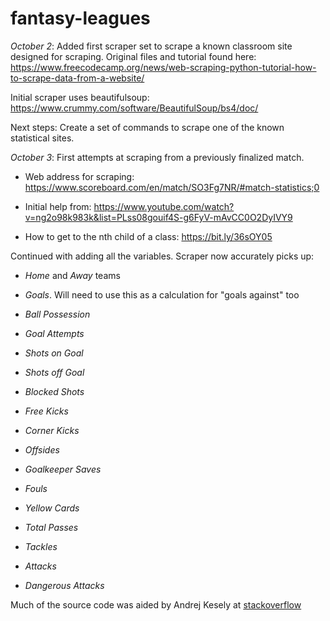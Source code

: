 # fantasy-leagues

*October 2*: Added first scraper set to scrape a known classroom site designed for scraping. Original files and tutorial
found here: <https://www.freecodecamp.org/news/web-scraping-python-tutorial-how-to-scrape-data-from-a-website/>

Initial scraper uses beautifulsoup: <https://www.crummy.com/software/BeautifulSoup/bs4/doc/>

Next steps: Create a set of commands to scrape one of the known statistical sites.

*October 3*: First attempts at scraping from a previously finalized match.

- Web address for scraping: <https://www.scoreboard.com/en/match/SO3Fg7NR/#match-statistics;0>

- Initial help from: <https://www.youtube.com/watch?v=ng2o98k983k&list=PLss08gouif4S-g6FyV-mAvCC0O2DyIVY9>

- How to get to the nth child of a class: <https://bit.ly/36sOY05>

Continued with adding all the variables. Scraper now accurately picks up:

- *Home* and *Away* teams

- *Goals*. Will need to use this as a calculation for "goals against" too

- *Ball Possession*

- *Goal Attempts*

- *Shots on Goal*

- *Shots off Goal*

- *Blocked Shots*

- *Free Kicks*

- *Corner Kicks*

- *Offsides*

- *Goalkeeper Saves*

- *Fouls*

- *Yellow Cards*

- *Total Passes*

- *Tackles*

- *Attacks*

- *Dangerous Attacks*

Much of the source code was aided by Andrej Kesely at [stackoverflow]("https://stackoverflow.com/questions/64183979/beautifulsoup-getting-an-attributeerror-nonetype-object-has-no-attribute-tex/64184866#64184866")
